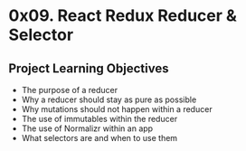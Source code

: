 # 0x09. React Redux Reducer & Selector

## Project Learning Objectives
* The purpose of a reducer
* Why a reducer should stay as pure as possible
* Why mutations should not happen within a reducer
* The use of immutables within the reducer
* The use of Normalizr within an app
* What selectors are and when to use them

